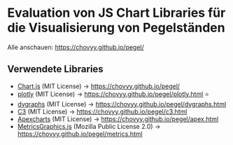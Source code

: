 # Evaluation von JS Chart Libraries für die Visualisierung von Pegelständen

Alle anschauen: https://chovyy.github.io/pegel/

## Verwendete Libraries

- <a href="https://www.chartjs.org/">Chart.js</a> (MIT License) → https://chovyy.github.io/pegel/
- <a href="https://plotly.com/javascript">plotly</a> (MIT License) → https://chovyy.github.io/pegel/plotly.html ⭐
- <a href="https://dygraphs.com">dygraphs</a> (MIT License) → https://chovyy.github.io/pegel/dygraphs.html
- <a href="https://c3js.org/">C3</a> (MIT License) → https://chovyy.github.io/pegel/c3.html
- <a href="https://apexcharts.com/">Apexcharts</a> (MIT License) → https://chovyy.github.io/pegel/apex.html
- <a href="https://metricsgraphicsjs.org/">MetricsGraphics.js</a> (Mozilla Public License 2.0) → https://chovyy.github.io/pegel/metrics.html
